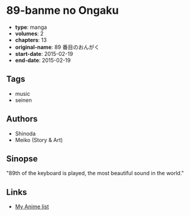 # 89-banme no Ongaku

-   **type**: manga
-   **volumes**: 2
-   **chapters**: 13
-   **original-name**: 89 番目のおんがく
-   **start-date**: 2015-02-19
-   **end-date**: 2015-02-19

## Tags

-   music
-   seinen

## Authors

-   Shinoda
-   Meiko (Story & Art)

## Sinopse

"89th of the keyboard is played, the most beautiful sound in the world."

## Links

-   [My Anime list](https://myanimelist.net/manga/92301/89-banme_no_Ongaku)
